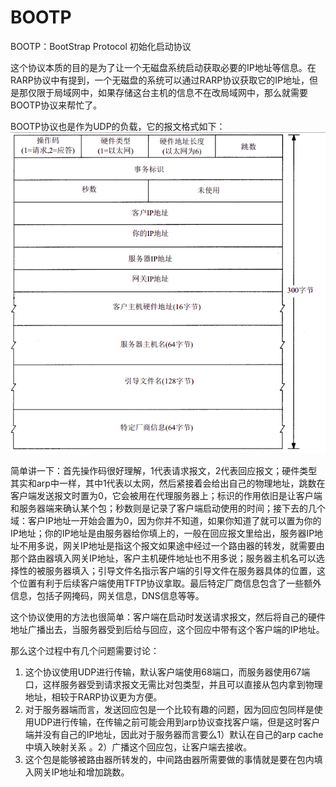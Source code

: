 # BOOTP

BOOTP：BootStrap Protocol 初始化启动协议

这个协议本质的目的是为了让一个无磁盘系统启动获取必要的IP地址等信息。在RARP协议中有提到，一个无磁盘的系统可以通过RARP协议获取它的IP地址，但是那仅限于局域网中，如果存储这台主机的信息不在改局域网中，那么就需要BOOTP协议来帮忙了。

BOOTP协议也是作为UDP的负载，它的报文格式如下：
![BOOTP1](../img/BOOTP1.png)

简单讲一下：首先操作码很好理解，1代表请求报文，2代表回应报文；硬件类型其实和arp中一样，其中1代表以太网，然后紧接着会给出自己的物理地址，跳数在客户端发送报文时置为0，它会被用在代理服务器上；标识的作用依旧是让客户端和服务器端来确认某个包；秒数则是记录了客户端启动使用的时间；接下去的几个域：客户IP地址一开始会置为0，因为你并不知道，如果你知道了就可以置为你的IP地址；你的IP地址是由服务器给你填上的，一般在回应报文里给出，服务器IP地址不用多说，网关IP地址是指这个报文如果途中经过一个路由器的转发，就需要由那个路由器填入网关IP地址，客户主机硬件地址也不用多说；服务器主机名可以选择性的被服务器填入；引导文件名指示客户端的引导文件在服务器具体的位置，这个位置有利于后续客户端使用TFTP协议拿取。最后特定厂商信息包含了一些额外信息，包括子网掩码，网关信息，DNS信息等等。

这个协议使用的方法也很简单：客户端在启动时发送请求报文，然后将自己的硬件地址广播出去，当服务器受到后给与回应，这个回应中带有这个客户端的IP地址。

那么这个过程中有几个问题需要讨论：

1. 这个协议使用UDP进行传输，默认客户端使用68端口，而服务器使用67端口，这样服务器受到请求报文无需比对包类型，并且可以直接从包内拿到物理地址，相较于RARP协议更为方便。
2. 对于服务器端而言，发送回应包是一个比较有趣的问题，因为回应包同样是使用UDP进行传输，在传输之前可能会用到arp协议查找客户端，但是这时客户端并没有自己的IP地址，因此对于服务器而言要么1）默认在自己的arp cache中填入映射关系 。2）广播这个回应包，让客户端去接收。
3. 这个包是能够被路由器所转发的，中间路由器所需要做的事情就是要在包内填入网关IP地址和增加跳数。
